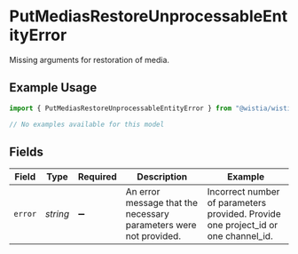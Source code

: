 # PutMediasRestoreUnprocessableEntityError

Missing arguments for restoration of media.

## Example Usage

```typescript
import { PutMediasRestoreUnprocessableEntityError } from "@wistia/wistia-api-client/models/errors";

// No examples available for this model
```

## Fields

| Field                                                                              | Type                                                                               | Required                                                                           | Description                                                                        | Example                                                                            |
| ---------------------------------------------------------------------------------- | ---------------------------------------------------------------------------------- | ---------------------------------------------------------------------------------- | ---------------------------------------------------------------------------------- | ---------------------------------------------------------------------------------- |
| `error`                                                                            | *string*                                                                           | :heavy_minus_sign:                                                                 | An error message that the necessary parameters were not provided.                  | Incorrect number of parameters provided. Provide one project_id or one channel_id. |